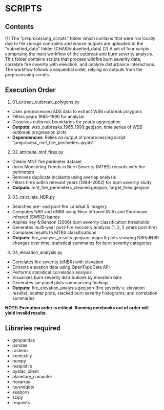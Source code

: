 # SCRIPTS

## Contents
(1) The "preprocessing_scripts" folder which contains that were run locally due to file storage contraints and whose outputs are uploaded to the "subsetted_data" folder (CHAR/subsetted_data) 
(2) A set of four scripts comprising the main workflow of the outbreak and burn severity analysis. This folder contains scripts that process wildfire burn severity data, correlate fire severity with elevation, and analyze disturbance interactions. The workflow follows a sequential order, relying on outputs from the preprocessing scripts.

## Execution Order
1) 01_extract_outbreak_polygons.py
* Uses preprocessed ADS data to extract WSB outbreak polygons
* Filters years 1965–1990 for analysis
* Dissolves outbreak boundaries for yearly aggregation
* **Outputs**: wsb_outbreaks_1965_1990.geojson, time series of WSB outbreak progression plots
* **Dependencies**: Relies on output of preprocessing script "preprocess_mnf_fire_perimeters.ipynb"

2) 02_attribute_mnf_fires.py
* Cleans MNF fire perimeter dataset
* Joins Monitoring Trends in Burn Severity (MTBS) records with fire perimeters
* Removes duplicate incidents using overlap analysis
* Filters fires within relevant years (1984–2002) for burn severity study
* **Outputs**: mnf_fire_perimeters_cleaned.geojson, target_fires.geojson

3) 03_calculate_NBR.py
* Searches pre- and post-fire Landsat 5 imagery
* Computes NBR and dNBR using Near Infrared (NIR) and Shortwave Infrared (SWIR2) bands
* Applies Key & Benson (2006) burn severity classification thresholds
* Generates multi-year post-fire recovery analysis (1, 2, 5 years post-fire)
* Compares results to MTBS classifications
* **Outputs**: fire_analysis_results.geojson, maps & plots showing NBR/dNBR changes over time, statistical summaries for burn severity categories

4) 04_elevation_analysis.py
* Correlates fire severity (dNBR) with elevation
* Extracts elevation data using OpenTopoData API
* Performs statistical correlation analysis
* Visualizes burn severity distributions by elevation bins
* Generates six-panel plots summarizing findings
* **Outputs**: fire_elevation_analysis.geojson (fire severity v. elevation results), scatter plots, stacked burn severity histograms, and correlation summaries

**NOTE: Execution order is critical. Running notebooks out of order will yield invalid results.**

## Libraries required
* geopandas
* pandas
* rasterio
* contextily
* numpy
* matplotlib
* pystac_client
* planetary_computer
* rioxarray
* ipywidgets
* seaborn
* scipy
* requests
